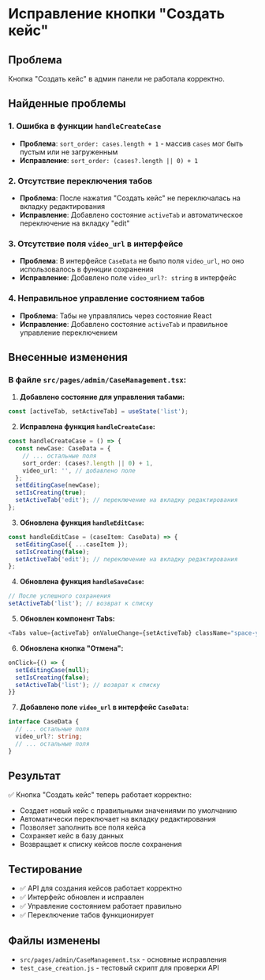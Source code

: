 # Исправление кнопки "Создать кейс"

## Проблема
Кнопка "Создать кейс" в админ панели не работала корректно.

## Найденные проблемы

### 1. Ошибка в функции `handleCreateCase`
- **Проблема**: `sort_order: cases.length + 1` - массив `cases` мог быть пустым или не загруженным
- **Исправление**: `sort_order: (cases?.length || 0) + 1`

### 2. Отсутствие переключения табов
- **Проблема**: После нажатия "Создать кейс" не переключалась на вкладку редактирования
- **Исправление**: Добавлено состояние `activeTab` и автоматическое переключение на вкладку "edit"

### 3. Отсутствие поля `video_url` в интерфейсе
- **Проблема**: В интерфейсе `CaseData` не было поля `video_url`, но оно использовалось в функции сохранения
- **Исправление**: Добавлено поле `video_url?: string` в интерфейс

### 4. Неправильное управление состоянием табов
- **Проблема**: Табы не управлялись через состояние React
- **Исправление**: Добавлено состояние `activeTab` и правильное управление переключением

## Внесенные изменения

### В файле `src/pages/admin/CaseManagement.tsx`:

1. **Добавлено состояние для управления табами:**
```typescript
const [activeTab, setActiveTab] = useState('list');
```

2. **Исправлена функция `handleCreateCase`:**
```typescript
const handleCreateCase = () => {
  const newCase: CaseData = {
    // ... остальные поля
    sort_order: (cases?.length || 0) + 1,
    video_url: '', // добавлено поле
  };
  setEditingCase(newCase);
  setIsCreating(true);
  setActiveTab('edit'); // переключение на вкладку редактирования
};
```

3. **Обновлена функция `handleEditCase`:**
```typescript
const handleEditCase = (caseItem: CaseData) => {
  setEditingCase({ ...caseItem });
  setIsCreating(false);
  setActiveTab('edit'); // переключение на вкладку редактирования
};
```

4. **Обновлена функция `handleSaveCase`:**
```typescript
// После успешного сохранения
setActiveTab('list'); // возврат к списку
```

5. **Обновлен компонент Tabs:**
```typescript
<Tabs value={activeTab} onValueChange={setActiveTab} className="space-y-6">
```

6. **Обновлена кнопка "Отмена":**
```typescript
onClick={() => {
  setEditingCase(null);
  setIsCreating(false);
  setActiveTab('list'); // возврат к списку
}}
```

7. **Добавлено поле `video_url` в интерфейс `CaseData`:**
```typescript
interface CaseData {
  // ... остальные поля
  video_url?: string;
  // ... остальные поля
}
```

## Результат
✅ Кнопка "Создать кейс" теперь работает корректно:
- Создает новый кейс с правильными значениями по умолчанию
- Автоматически переключает на вкладку редактирования
- Позволяет заполнить все поля кейса
- Сохраняет кейс в базу данных
- Возвращает к списку кейсов после сохранения

## Тестирование
- ✅ API для создания кейсов работает корректно
- ✅ Интерфейс обновлен и исправлен
- ✅ Управление состоянием работает правильно
- ✅ Переключение табов функционирует

## Файлы изменены
- `src/pages/admin/CaseManagement.tsx` - основные исправления
- `test_case_creation.js` - тестовый скрипт для проверки API
